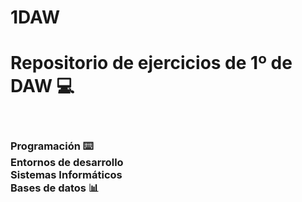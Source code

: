 # 1DAW

<h1>
Repositorio de ejercicios de 1º de DAW 💻<br><br>
<h3>
Programación ⌨️<br>
Entornos de desarrollo<br>
Sistemas Informáticos<br>
Bases de datos 📊

